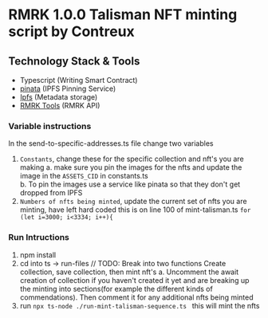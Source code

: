 # RMRK 1.0.0 Talisman NFT minting script by Contreux

## Technology Stack & Tools

- Typescript (Writing Smart Contract)
- [pinata](https://docs.pinata.cloud/) (IPFS Pinning Service)
- [Ipfs](https://ipfs.io/) (Metadata storage)
- [RMRK Tools](https://github.com/rmrk-team/rmrk-tools) (RMRK API)

### Variable instructions

In the send-to-specific-addresses.ts file change two variables

1. `Constants`, change these for the specific collection and nft's you are making
   a. make sure you pin the images for the nfts and update the image in the `ASSETS_CID` in constants.ts\
   b. To pin the images use a service like pinata so that they don't get dropped from IPFS
2. `Numbers of nfts being minted`, update the current set of nfts you are minting, have left hard coded this is on line 100 of mint-talisman.ts `for (let i=3000; i<3334; i++){`

### Run Intructions

1. npm install
2. cd into ts -> run-files // TODO: Break into two functions Create collection, save collection, then mint nft's
   a. Uncomment the await creation of collection if you haven't created it yet and are breaking
   up the minting into sections(for example the different kinds of commendations). Then comment it for any
   additional nfts being minted
3. run `npx ts-node ./run-mint-talisman-sequence.ts ` this will mint the nfts
